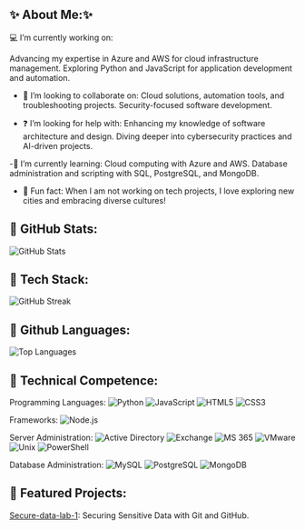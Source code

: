 ## ✨ About Me:✨
💻 I’m currently working on:

Advancing my expertise in Azure and AWS for cloud infrastructure management.
Exploring Python and JavaScript for application development and automation.

- 🤝 I’m looking to collaborate on:
Cloud solutions, automation tools, and troubleshooting projects.
Security-focused software development.

- ❓ I’m looking for help with:
Enhancing my knowledge of software architecture and design.
Diving deeper into cybersecurity practices and AI-driven projects.

-📖 I’m currently learning:
Cloud computing with Azure and AWS.
Database administration and scripting with SQL, PostgreSQL, and MongoDB.

- 🌟 Fun fact:
When I am not working on tech projects, I love exploring new cities and embracing diverse cultures!


## 🚀 GitHub Stats:
![GitHub Stats](https://github-readme-stats.vercel.app/api?username=danivelve&show_icons=true&bg_color=FFFFFF&title_color=007FFF&text_color=696969&icon_color=002366)

## 🚀 Tech Stack:
![GitHub Streak](https://streak-stats.demolab.com/?user=danivelve&theme=default&background=E6F7FF&stroke=002366&ring=002366&fire=002366&currStreakLabel=002366&sideNums=000000&dates=000000&currStreakNum=000000&sideLabels=000000)

## 🚀 Github Languages:
![Top Languages](https://github-readme-stats.vercel.app/api/top-langs/?username=danivelve&layout=compact&bg_color=FFFFFF&title_color=007FFF&text_color=000000&icon_color=002366)

## 🚀 Technical Competence:
Programming Languages:	![Python](https://img.shields.io/badge/Python-3776AB?style=for-the-badge&logo=python&logoColor=white)
![JavaScript](https://img.shields.io/badge/JavaScript-F7DF1E?style=for-the-badge&logo=javascript&logoColor=black)
![HTML5](https://img.shields.io/badge/HTML5-E34F26?style=for-the-badge&logo=html5&logoColor=white)
![CSS3](https://img.shields.io/badge/CSS3-1572B6?style=for-the-badge&logo=css3&logoColor=white)

Frameworks:	![Node.js](https://img.shields.io/badge/Node.js-339933?style=for-the-badge&logo=node.js&logoColor=white)

Server Administration:	![Active Directory](https://img.shields.io/badge/Active_Directory-0078D4?style=for-the-badge&logo=microsoft&logoColor=white)
![Exchange](https://img.shields.io/badge/Exchange-0078D4?style=for-the-badge&logo=microsoft&logoColor=white)
![MS 365](https://img.shields.io/badge/Microsoft_365-0078D4?style=for-the-badge&logo=microsoft&logoColor=white)
![VMware](https://img.shields.io/badge/VMware-607078?style=for-the-badge&logo=vmware&logoColor=white)
![Unix](https://img.shields.io/badge/Unix-000000?style=for-the-badge&logo=unix&logoColor=white)
![PowerShell](https://img.shields.io/badge/PowerShell-2E64FE?style=for-the-badge&logo=powershell&logoColor=white)

Database Administration:	![MySQL](https://img.shields.io/badge/MySQL-4479A1?style=for-the-badge&logo=mysql&logoColor=white)
![PostgreSQL](https://img.shields.io/badge/PostgreSQL-336791?style=for-the-badge&logo=postgresql&logoColor=white)
![MongoDB](https://img.shields.io/badge/MongoDB-47A248?style=for-the-badge&logo=mongodb&logoColor=white)



## 🌟 Featured Projects:
[Secure-data-lab-1](https://github.com/danivelve/secure-data-lab-1): Securing Sensitive Data with Git and GitHub.
